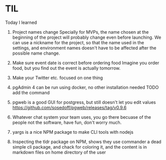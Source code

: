 # TIL
Today I learned 

1. Project names change 
Specially for MVPs, the name chosen at the beginning of the project will probably change even before launching. We can use a nickname for the project, so that the name used in the settings, and environment names doesn't have to be affected after the possible name change. 

1. Make sure event date is correct before ordering food
Imagine you order food, but you find out the event is actually tomorrow.

1. Make your Twitter etc. focused on one thing

1. pgAdmin 4 can be run using docker, no other installation needed 
TODO add the command

1. pgweb is a good GUI for postgress, but still doesn't let you edit values
https://github.com/sosedoff/pgweb/releases/tag/v0.9.6

1. Whatever chat system your team uses, you go there becuase of the people not the software, have fun, don't worry much.

1. yargs is a nice NPM package to make CLI tools with nodejs

1. Inspecting the tldr package on NPM, shows they use commander a dead simple cli package, and chack for coloring it, and the content is in markdown files on home directory of the user

